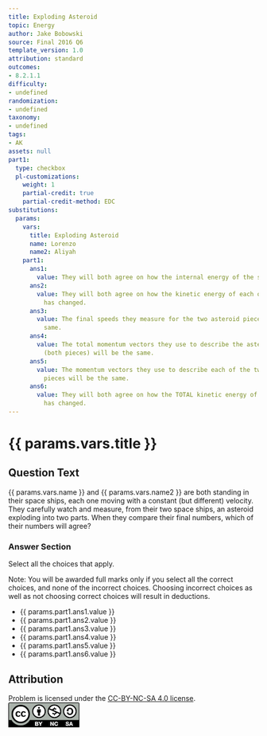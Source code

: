 ```yaml
---
title: Exploding Asteroid
topic: Energy
author: Jake Bobowski
source: Final 2016 Q6
template_version: 1.0
attribution: standard
outcomes:
- 8.2.1.1
difficulty:
- undefined
randomization:
- undefined
taxonomy:
- undefined
tags:
- AK
assets: null
part1:
  type: checkbox
  pl-customizations:
    weight: 1
    partial-credit: true
    partial-credit-method: EDC
substitutions:
  params:
    vars:
      title: Exploding Asteroid
      name: Lorenzo
      name2: Aliyah
    part1:
      ans1:
        value: They will both agree on how the internal energy of the system has changed.
      ans2:
        value: They will both agree on how the kinetic energy of each of the pieces
          has changed.
      ans3:
        value: The final speeds they measure for the two asteroid pieces will be the
          same.
      ans4:
        value: The total momentum vectors they use to describe the asteroid system
          (both pieces) will be the same.
      ans5:
        value: The momentum vectors they use to describe each of the two asteroid
          pieces will be the same.
      ans6:
        value: They will both agree on how the TOTAL kinetic energy of the system
          has changed.
---
```

# {{ params.vars.title }}
## Question Text

{{ params.vars.name }} and {{ params.vars.name2 }} are both standing in their space ships, each one moving with a constant (but different) velocity. They carefully watch and measure, from their two space ships, an asteroid exploding into two parts. When they compare their final numbers, which of their numbers will agree?

### Answer Section

Select all the choices that apply.

Note: You will be awarded full marks only if you select all the correct choices, and none of the incorrect choices. Choosing incorrect choices as well as not choosing correct choices will result in deductions.

- {{ params.part1.ans1.value }}
- {{ params.part1.ans2.value }}
- {{ params.part1.ans3.value }}
- {{ params.part1.ans4.value }}
- {{ params.part1.ans5.value }}
- {{ params.part1.ans6.value }}

## Attribution

Problem is licensed under the [CC-BY-NC-SA 4.0 license](https://creativecommons.org/licenses/by-nc-sa/4.0/).<br> ![The Creative Commons 4.0 license requiring attribution-BY, non-commercial-NC, and share-alike-SA license.](https://raw.githubusercontent.com/firasm/bits/master/by-nc-sa.png)